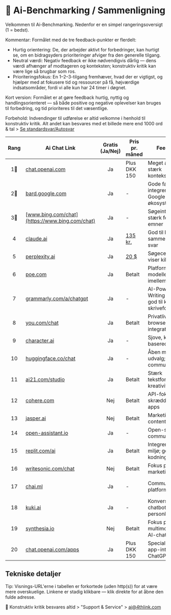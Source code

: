 # 🤖 Ai-Benchmarking / Sammenligning

Velkommen til Ai-Benchmarking. Nedenfor er en simpel rangeringsoversigt (1 = bedst).

Kommentar:
Formålet med de tre feedback-punkter er flerdelt:
- Hurtig orientering: De, der arbejder aktivt for forbedringer, kan hurtigt se, om en bidragsyders prioriteringer afviger fra den generelle tilgang.
- Neutral værdi: Negativ feedback er ikke nødvendigvis dårlig — dens værdi afhænger af modtageren og konteksten; konstruktiv kritik kan være lige så brugbar som ros.
- Prioriteringsfokus: En 1–2–3-tilgang fremhæver, hvad der er vigtigst, og hjælper med at fokusere tid og ressourcer på få, højværdige indsatsområder, fordi vi alle kun har 24 timer i døgnet.

Kort version:
Formålet er at gøre feedback hurtig, nyttig og handlingsorienteret — så både positive og negative oplevelser kan bruges til forbedring, og tid prioriteres til det væsentlige.

Forbehold: 
Indvendinger til udførelse er altid velkomne i henhold til konstruktiv kritik. Alt andet kan besvares med et billede mere end 1000 ord & tal > [Se standardsvar/Autosvar](https://hornslethshop.com/products/fuck-janteloven-1?srsltid=AfmBOoqOahROsMMne_wzUze3r0qB6WozVUPR-OLs2QR3Zt_Jn0VGKKVI)

| Rang | Ai Chat Link | Gratis (Ja/Nej) | Pris pr. måned | Feedback 1 | Feedback 2 | Feedback 3 | Copilot Tag |
|:---:|---|:---:|---|---|---|---|---|
| 1🥇 | [chat.openai.com](https://chat.openai.com) | Ja | Plus DKK 150 | Meget alsidig; stærk kontekstforståelse | Hurtig og stabil | God til komplekse forespørgsler | [github.com/copilot](https://github.com/copilot) |
| 2🥈 | [bard.google.com](https://bard.google.com) | Ja | - | Gode fakta-svar; integrerer med Google-økosystem | Nogle upålidelige svar lejlighedsvis | Hurtig adgang til opdateret info | [github.com/copilot](https://github.com/copilot) |
| 3🥉 | [www.bing.com/chat](https://www.bing.com/chat) | Ja | - | Søgeintegreret; stærk for aktuelle emner | Kan være konservativ i svar | God til kildeorienterede svar | [github.com/copilot](https://github.com/copilot) |
| 4 | [claude.ai](https://claude.ai) | Ja | [135 kr.](https://claude.ai/upgrade) | God til lange, sammenhængende svar | Fokus på sikkerhed og stil | Mindre kendt integrationsmuligheder | [github.com/copilot](https://github.com/copilot) |
| 5 | [perplexity.ai](https://perplexity.ai) | Ja | [20 $](https://www.perplexity.ai/onboarding?redirect=https%3A%2F%2Fwww.perplexity.ai%2F%3Flogin-source%3DsignupButton%26login-new%3Dtrue) | Søgecentreret; viser kilder | Kortfattede svar; nyttig til research | Hurtigt overblik over emner | [github.com/copilot](https://github.com/copilot) |
| 6 | [poe.com](https://poe.com) | Ja | Betalt | Platform med flere modeller at vælge imellem | Fleksibelt skifte mellem engines | Brugervenlig UI | [github.com/copilot](https://github.com/copilot) |
| 7 | [grammarly.com/a/chatgpt](https://www.grammarly.com/a/chatgpt?utm_source=google&utm_medium=cpc&utm_campaign=20873700680&utm_content=685271642782&utm_term=ai%20chatbot%20gpt&target=&targetid=kwd-1935738950388&adgroup=159879463591&device=c&matchtype=b&placement=&network=s&extension=&clickid=EAIaIQobChMI_6z96pHRjwMVgAWiAx3rYhb3EAAYAyAAEgK-tfD_BwE&gclsrc=aw.ds&gad_source=5&gad_campaignid=20873700680&gclid=EAIaIQobChMI_6z96pHRjwMVgAWiAx3rYhb3EAAYAyAAEgK-tfD_BwE) | Ja | - | AI-Powered Writing Assistant; god til korrektur & skriveforslag | Forbedrer stil og grammatik; mindre generalistisk som chatbot | Velegnet til skrivning, ikke dyb teknisk Q&A | [github.com/copilot](https://github.com/copilot) |
| 8 | [you.com/chat](https://you.com/chat) | Ja | Betalt | Privatlivsfokus; browser-integration | Mindre avanceret end top-modeller | God til hurtige søgninger + chat | [github.com/copilot](https://github.com/copilot) |
| 9 | [character.ai](https://character.ai) | Ja | - | Sjove, karakter-baserede samtaler | Ikke ideel til fakta-tunge opgaver | God til kreative interaktioner | [github.com/copilot](https://github.com/copilot) |
| 10 | [huggingface.co/chat](https://huggingface.co/chat/) | Ja | - | Åben model-udvalg; community-drevet | Varierende modelkvalitet | Fremragende til eksperimenter | [github.com/copilot](https://github.com/copilot) |
| 11 | [ai21.com/studio](https://www.ai21.com/studio) | Ja | Betalt | Stærk tekstforståelse og kreativitet | Primært developer-orienteret | Gode skriveværktøjer | [github.com/copilot](https://github.com/copilot) |
| 12 | [cohere.com](https://www.cohere.com) | Nej | Betalt | API-fokus; god til skræddersyede apps | Mindre fuldt udbygget chat-UI | God præstation via API | [github.com/copilot](https://github.com/copilot) |
| 13 | [jasper.ai](https://www.jasper.ai) | Nej | Betalt | Marketing- og content-fokuseret | Kommercielt abonnement | Meget nyttig til copywriting | [github.com/copilot](https://github.com/copilot) |
| 14 | [open-assistant.io](https://open-assistant.io) | Ja | - | Open-source, community-drevet | Varierende modenhed | Transparens og kontrol | [github.com/copilot](https://github.com/copilot) |
| 15 | [replit.com/ai](https://replit.com/ai) | Ja | Betalt | Integreret i dev-miljø; god til kodning | Bedst for dev-workflows | Hurtig prototyping | [github.com/copilot](https://github.com/copilot) |
| 16 | [writesonic.com/chat](https://writesonic.com/chat) | Nej | Betalt | Fokus på marketing og copy | Hurtig output-generation | Gode templates og workflows | [github.com/copilot](https://github.com/copilot) |
| 17 | [chai.ml](https://chai.ml) | Ja | - | Community-bot platform | Mange brugerdefinerede bots | Underholdnings- og testsystem | [github.com/copilot](https://github.com/copilot) |
| 18 | [kuki.ai](https://www.kuki.ai) | Ja | - | Konverserende chatbot med personlighed | Underholdsorienteret | Ikke fakta-første | [github.com/copilot](https://github.com/copilot) |
| 19 | [synthesia.io](https://www.synthesia.io) | Nej | Betalt | Fokus på multimodal (video) AI-chat interfaces | Bedst til video- og voice-output | Mindre tekstfokuseret | [github.com/copilot](https://github.com/copilot) |
| 20 | [chat.openai.com/apps](https://chat.openai.com/apps) | Ja | Plus DKK 150 | Specialiserede app-integrationer i ChatGPT | Gode plugins og tilpasning | Hurtig at udvide funktionalitet | [github.com/copilot](https://github.com/copilot) |

## Tekniske detaljer
Tip: Visnings-URL'erne i tabellen er forkortede (uden http(s)) for at være mere overskuelige. Linkene er stadig klikbare — klik direkte for at åbne den fulde adresse.

📧 Konstruktiv kritik besvares altid > "Support & Service" > ai@4thlink.com